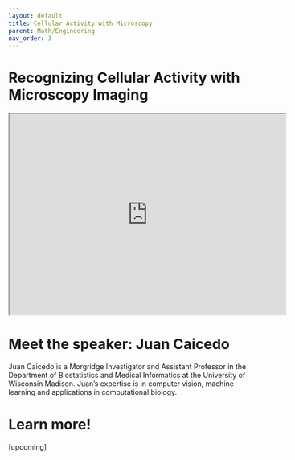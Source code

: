 ```yaml
---
layout: default
title: Cellular Activity with Microscopy
parent: Math/Engineering
nav_order: 3
---
```


# Recognizing Cellular Activity with Microscopy Imaging

<iframe width="550" height="400"
    src="https://youtube.com/embed/Br8BgmE_B2k">
</iframe>

# Meet the speaker: Juan Caicedo

Juan Caicedo is a Morgridge Investigator and Assistant Professor in the Department of Biostatistics and Medical Informatics at the University of Wisconsin Madison. Juan’s expertise is in computer vision, machine learning and applications in computational biology.

# Learn more!

[upcoming]